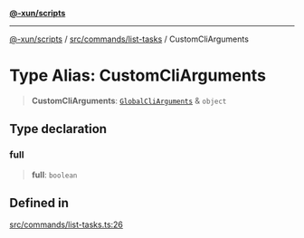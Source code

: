 [**@-xun/scripts**](../../../../README.md)

***

[@-xun/scripts](../../../../README.md) / [src/commands/list-tasks](../README.md) / CustomCliArguments

# Type Alias: CustomCliArguments

> **CustomCliArguments**: [`GlobalCliArguments`](../../../configure/type-aliases/GlobalCliArguments.md) & `object`

## Type declaration

### full

> **full**: `boolean`

## Defined in

[src/commands/list-tasks.ts:26](https://github.com/Xunnamius/xscripts/blob/395ccb9751d5eb5067af3fe099bacae7d9b7a116/src/commands/list-tasks.ts#L26)
